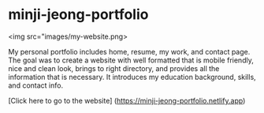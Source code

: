 # minji-jeong-portfolio

<img src="images/my-website.png>


My personal portfolio includes home, resume, my work, and contact page.
The goal was to create a website with well formatted that is mobile friendly, nice and clean look, brings to right directory, and provides all the information that is necessary. It introduces my education background, skills, and contact info.


[Click here to go to the website] (https://minji-jeong-portfolio.netlify.app)

